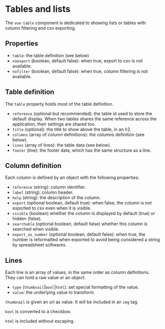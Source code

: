 Tables and lists
================

The `vue-table` component is dedicated to showing lists or tables with column filtering and csv exporting.

Properties
----------

- `table`: the table definition (see below)
- `noexport` (boolean, default false): when true, export to csv is not available.
- `nofilter` (boolean, default false): when true, column filtering is not available.

Table definition
----------------

The `table` property holds most of the table definition.

- `reference` (optional but recommended): the table id used to store the default display. When two tables shares the same reference across the application, their settings are shared too.
- `title` (optional): the title to show above the table, in an h2.
- `columns` (array of column definitions): the columns definition (see below).
- `lines` (array of lines): the table data (see below).
- `footer` (line): the footer data, which has the same structure as a line.

Column definition
-----------------

Each column is defined by an object with the following properties:

- `reference` (string): column identifier.
- `label` (string): column header.
- `help` (string): the description of the column.
- `export` (optional boolean, default true): when false, the column is not exported to csv even when it is visible.
- `visible` (boolean) whether the column is displayed by default (true) or hidden (false).
- `searchable` (optional boolean, default false) whether this column is searched when visible.
- `export_as_number` (optional boolean, default false): when true, the number is reformatted when exported to avoid being considered a string by spreadsheet softwares.

Lines
-----

Each line is an array of values, in the same order as column definitions. They can hold a raw value or an object:

- `type` (`thumbnail`|`bool`|`html`): set special formatting of the value.
- `value`: the underlying value to transform.

`thumbnail` is given an url as value. It will be included in an `img` tag.

`bool` is converted to a checkbox.

`html` is included without escaping.